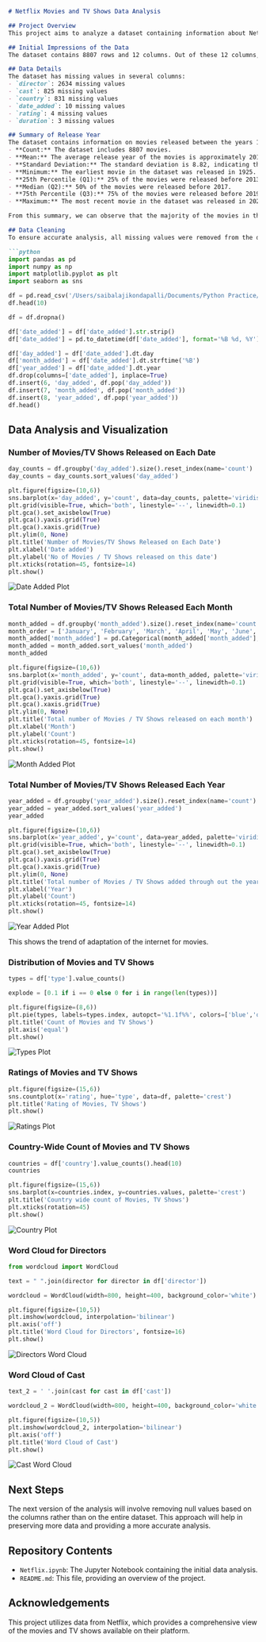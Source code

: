 ```markdown
# Netflix Movies and TV Shows Data Analysis

## Project Overview
This project aims to analyze a dataset containing information about Netflix movies and TV shows. The dataset includes various details such as the title, director, cast, country, date added, release year, rating, and duration of each movie or TV show.

## Initial Impressions of the Data
The dataset contains 8807 rows and 12 columns. Out of these 12 columns, one is of `int64` data type and the rest are of `object` type. Upon examining the first 10 rows of the data, it is evident that there are some missing values.

## Data Details
The dataset has missing values in several columns:
- `director`: 2634 missing values
- `cast`: 825 missing values
- `country`: 831 missing values
- `date_added`: 10 missing values
- `rating`: 4 missing values
- `duration`: 3 missing values

## Summary of Release Year
The dataset contains information on movies released between the years 1925 and 2021. Here is a summary of the `release_year` column:
- **Count:** The dataset includes 8807 movies.
- **Mean:** The average release year of the movies is approximately 2014.
- **Standard Deviation:** The standard deviation is 8.82, indicating the variability in the release years of the movies.
- **Minimum:** The earliest movie in the dataset was released in 1925.
- **25th Percentile (Q1):** 25% of the movies were released before 2013.
- **Median (Q2):** 50% of the movies were released before 2017.
- **75th Percentile (Q3):** 75% of the movies were released before 2019.
- **Maximum:** The most recent movie in the dataset was released in 2021.

From this summary, we can observe that the majority of the movies in the dataset are relatively recent, with 50% of them released in or after 2017. A significant portion of the dataset consists of movies released in the last decade, with 75% being released in or after 2013 and 25% being released in or after 2019.

## Data Cleaning
To ensure accurate analysis, all missing values were removed from the dataset.

```python
import pandas as pd
import numpy as np
import matplotlib.pyplot as plt
import seaborn as sns

df = pd.read_csv('/Users/saibalajikondapalli/Documents/Python Practice/Netflix-Movies-and-TV-Shows-Data-Analysis/netflix_titles.csv')
df.head(10)
```

```python
df = df.dropna()

df['date_added'] = df['date_added'].str.strip()
df['date_added'] = pd.to_datetime(df['date_added'], format='%B %d, %Y')

df['day_added'] = df['date_added'].dt.day
df['month_added'] = df['date_added'].dt.strftime('%B')
df['year_added'] = df['date_added'].dt.year
df.drop(columns=['date_added'], inplace=True)
df.insert(6, 'day_added', df.pop('day_added'))
df.insert(7, 'month_added', df.pop('month_added'))
df.insert(8, 'year_added', df.pop('year_added'))
df.head()
```

## Data Analysis and Visualization

### Number of Movies/TV Shows Released on Each Date

```python
day_counts = df.groupby('day_added').size().reset_index(name='count')
day_counts = day_counts.sort_values('day_added')

plt.figure(figsize=(10,6))
sns.barplot(x='day_added', y='count', data=day_counts, palette='viridis')
plt.grid(visible=True, which='both', linestyle='--', linewidth=0.1)
plt.gca().set_axisbelow(True) 
plt.gca().yaxis.grid(True)    
plt.gca().xaxis.grid(True)
plt.ylim(0, None) 
plt.title('Number of Movies/TV Shows Released on Each Date')
plt.xlabel('Date added')
plt.ylabel('No of Movies / TV Shows released on this date')
plt.xticks(rotation=45, fontsize=14)
plt.show()
```

![Date Added Plot](Netflix_files/Netflix_11_1.png)

### Total Number of Movies/TV Shows Released Each Month

```python
month_added = df.groupby('month_added').size().reset_index(name='count')
month_order = ['January', 'February', 'March', 'April', 'May', 'June', 'July', 'August', 'September', 'October', 'November', 'December']
month_added['month_added'] = pd.Categorical(month_added['month_added'], categories=month_order, ordered=True)
month_added = month_added.sort_values('month_added')
month_added
```

```python
plt.figure(figsize=(10,6))
sns.barplot(x='month_added', y='count', data=month_added, palette='viridis')
plt.grid(visible=True, which='both', linestyle='--', linewidth=0.1)
plt.gca().set_axisbelow(True) 
plt.gca().yaxis.grid(True)    
plt.gca().xaxis.grid(True)
plt.ylim(0, None) 
plt.title('Total number of Movies / TV Shows released on each month')
plt.xlabel('Month')
plt.ylabel('Count')
plt.xticks(rotation=45, fontsize=14)
plt.show()
```

![Month Added Plot](Netflix_files/Netflix_13_1.png)

### Total Number of Movies/TV Shows Released Each Year

```python
year_added = df.groupby('year_added').size().reset_index(name='count')
year_added = year_added.sort_values('year_added')
year_added
```

```python
plt.figure(figsize=(10,6))
sns.barplot(x='year_added', y='count', data=year_added, palette='viridis')
plt.grid(visible=True, which='both', linestyle='--', linewidth=0.1)
plt.gca().set_axisbelow(True) 
plt.gca().yaxis.grid(True)    
plt.gca().xaxis.grid(True)
plt.ylim(0, None)  
plt.title('Total number of Movies / TV Shows added through out the years')
plt.xlabel('Year')
plt.ylabel('Count')
plt.xticks(rotation=45, fontsize=14)
plt.show()
```

![Year Added Plot](Netflix_files/Netflix_15_1.png)

This shows the trend of adaptation of the internet for movies.

### Distribution of Movies and TV Shows

```python
types = df['type'].value_counts()

explode = [0.1 if i == 0 else 0 for i in range(len(types))]

plt.figure(figsize=(8,6))
plt.pie(types, labels=types.index, autopct='%1.1f%%', colors=['blue','orange'], startangle=140, explode=explode)
plt.title('Count of Movies and TV Shows')
plt.axis('equal')
plt.show()
```

![Types Plot](Netflix_files/Netflix_19_0.png)

### Ratings of Movies and TV Shows

```python
plt.figure(figsize=(15,6))
sns.countplot(x='rating', hue='type', data=df, palette='crest')
plt.title('Rating of Movies, TV Shows')
plt.show()
```

![Ratings Plot](Netflix_files/Netflix_20_0.png)

### Country-Wide Count of Movies and TV Shows

```python
countries = df['country'].value_counts().head(10)
countries

plt.figure(figsize=(15,6))
sns.barplot(x=countries.index, y=countries.values, palette='crest')
plt.title('Country wide count of Movies, TV Shows')
plt.xticks(rotation=45)
plt.show()
```

![Country Plot](Netflix_files/Netflix_21_1.png)

### Word Cloud for Directors

```python
from wordcloud import WordCloud

text = " ".join(director for director in df['director'])

wordcloud = WordCloud(width=800, height=400, background_color='white').generate(text)

plt.figure(figsize=(10,5))
plt.imshow(wordcloud, interpolation='bilinear')
plt.axis('off')
plt.title('Word Cloud for Directors', fontsize=16)
plt.show()
```

![Directors Word Cloud](Netflix_files/Netflix_22_0.png)

### Word Cloud of Cast

```python
text_2 = ' '.join(cast for cast in df['cast'])

wordcloud_2 = WordCloud(width=800, height=400, background_color='white').generate(text_2)

plt.figure(figsize=(10,5))
plt.imshow(wordcloud_2, interpolation='bilinear')
plt.axis('off')
plt.title('Word Cloud of Cast')
plt.show()
```

![Cast Word Cloud](Netflix_files/Netflix_23_0.png)

## Next Steps
The next version of the analysis will involve removing null values based on the columns rather than on the entire dataset. This approach will help in preserving more data and providing a more accurate analysis.

## Repository Contents
- `Netflix.ipynb`: The Jupyter Notebook containing the initial data analysis.
- `README.md`: This file, providing an overview of the project.

## Acknowledgements
This project utilizes data from Netflix, which provides a comprehensive view of the movies and TV shows available on their platform.

```

